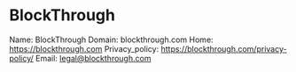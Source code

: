 
# BlockThrough

Name: BlockThrough
Domain: blockthrough.com
Home: https://blockthrough.com
Privacy_policy: https://blockthrough.com/privacy-policy/
Email: legal@blockthrough.com
